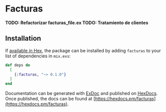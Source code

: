 # Facturas

**TODO: Refactorizar facturas_file.ex
TODO: Tratamiento de clientes**

## Installation

If [available in Hex](https://hex.pm/docs/publish), the package can be installed
by adding `facturas` to your list of dependencies in `mix.exs`:

```elixir
def deps do
  [
    {:facturas, "~> 0.1.0"}
  ]
end
```

Documentation can be generated with [ExDoc](https://github.com/elixir-lang/ex_doc)
and published on [HexDocs](https://hexdocs.pm). Once published, the docs can
be found at [https://hexdocs.pm/facturas](https://hexdocs.pm/facturas).

```Menlo, Consolas, DejaVu Sans Mono, monospace
